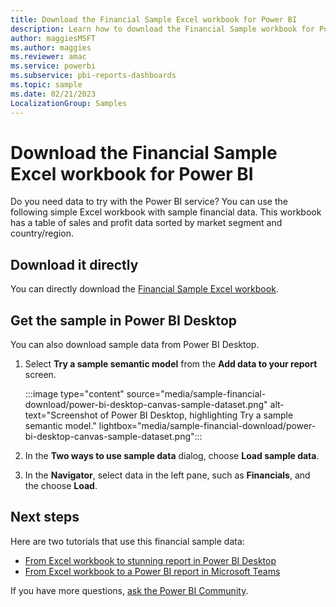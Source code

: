 ```yaml
---
title: Download the Financial Sample Excel workbook for Power BI
description: Learn how to download the Financial Sample workbook for Power BI directly from this page or from Power BI Desktop.
author: maggiesMSFT
ms.author: maggies
ms.reviewer: amac
ms.service: powerbi
ms.subservice: pbi-reports-dashboards
ms.topic: sample
ms.date: 02/21/2023
LocalizationGroup: Samples
---
```

# Download the Financial Sample Excel workbook for Power BI

Do you need data to try with the Power BI service? You can use the following simple Excel workbook with sample financial data. This workbook has a table of sales and profit data sorted by market segment and country/region.

## Download it directly

You can directly download the [Financial Sample Excel workbook](https://go.microsoft.com/fwlink/?LinkID=521962).

## Get the sample in Power BI Desktop

You can also download sample data from Power BI Desktop.

1. Select **Try a sample semantic model** from the **Add data to your report** screen.

   :::image type="content" source="media/sample-financial-download/power-bi-desktop-canvas-sample-dataset.png" alt-text="Screenshot of Power BI Desktop, highlighting Try a sample semantic model." lightbox="media/sample-financial-download/power-bi-desktop-canvas-sample-dataset.png":::

1. In the **Two ways to use sample data** dialog, choose **Load sample data**.

1. In the **Navigator**, select data in the left pane, such as **Financials**, and the choose **Load**.

## Next steps

Here are two tutorials that use this financial sample data:

- [From Excel workbook to stunning report in Power BI Desktop](desktop-excel-stunning-report.md)
- [From Excel workbook to a Power BI report in Microsoft Teams](service-from-excel-to-stunning-report.md)

If you have more questions, [ask the Power BI Community](https://community.powerbi.com/).
